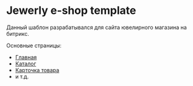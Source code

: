 # Jewerly e-shop template

Данный шаблон разрабатывался для сайта ювелирного магазина на битрикс.

Основные страницы:
- <a href="http://mitra.blogo-daru.ru/" target="_blank">Главная</a>
- <a href="http://mitra.blogo-daru.ru/goods.php" target="_blank">Каталог</a>
- <a href="http://mitra.blogo-daru.ru/good.php" target="_blank">Карточка товара</a>
- и т.д.
